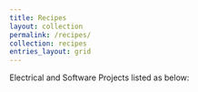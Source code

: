 ```yaml
---
title: Recipes
layout: collection
permalink: /recipes/
collection: recipes
entries_layout: grid
---
```


Electrical and Software Projects listed as below:
